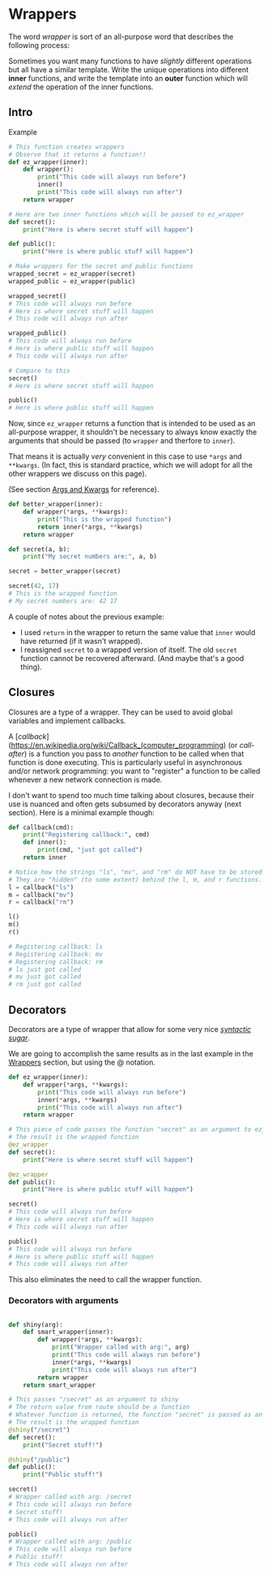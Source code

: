 # Wrappers

The word *wrapper* is sort of an all-purpose word that describes the following process:

Sometimes you want many functions to have *slightly* different operations but all have a similar template.  Write the unique operations into different **inner** functions, and write the template into an **outer** function which will *extend* the operation of the inner functions.

## Intro

Example
```python
# This function creates wrappers
# Observe that it returns a function!!
def ez_wrapper(inner):
    def wrapper():
        print("This code will always run before")
        inner()
        print("This code will always run after")
    return wrapper

# Here are two inner functions which will be passed to ez_wrapper
def secret():
    print("Here is where secret stuff will happen")

def public():
    print("Here is where public stuff will happen")

# Make wrappers for the secret and public functions
wrapped_secret = ez_wrapper(secret)
wrapped_public = ez_wrapper(public)

wrapped_secret()
# This code will always run before
# Here is where secret stuff will happen
# This code will always run after

wrapped_public()
# This code will always run before
# Here is where public stuff will happen
# This code will always run after

# Compare to this
secret()
# Here is where secret stuff will happen

public()
# Here is where public stuff will happen
```

Now, since `ez_wrapper` returns a function that is intended to be used as an all-purpose wrapper, it shouldn't be necessary to always know exactly the arguments that should be passed (to `wrapper` and therfore to `inner`).

That means it is actually *very* convenient in this case to use `*args` and `**kwargs`.  (In fact, this is standard practice, which we will adopt for all the other wrappers we discuss on this page).

(See section [Args and Kwargs](../basics#args-and-kwargs) for reference).

```python
def better_wrapper(inner):
    def wrapper(*args, **kwargs):
        print("This is the wrapped function")
        return inner(*args, **kwargs)
    return wrapper

def secret(a, b):
    print("My secret numbers are:", a, b)

secret = better_wrapper(secret)

secret(42, 17)
# This is the wrapped function
# My secret numbers are: 42 17
```

A couple of notes about the previous example:
  - I used `return` in the wrapper to return the same value that `inner` would have returned (if it wasn't wrapped).
  - I reassigned `secret` to a wrapped version of itself.  The old `secret` function cannot be recovered afterward.  (And maybe that's a good thing).


## Closures

Closures are a type of a wrapper.  They can be used to avoid global variables and implement callbacks.

A [*callback*](https://en.wikipedia.org/wiki/Callback_(computer_programming) (or *call-after*) is a function you pass to *another* function to be called when that function is done executing.  This is particularly useful in asynchronous and/or network programming: you want to "register" a function to be called whenever a new network connection is made.

I don't want to spend too much time talking about closures, because their use is nuanced and often gets subsumed by decorators anyway (next section).  Here is a minimal example though:

```python
def callback(cmd):
    print("Registering callback:", cmd)
    def inner():
        print(cmd, "just got called")
    return inner

# Notice how the strings "ls", "mv", and "rm" do NOT have to be stored as global variables.
# They are "hidden" (to some extent) behind the l, m, and r functions.
l = callback("ls")
m = callback("mv")
r = callback("rm")

l()
m()
r()

# Registering callback: ls
# Registering callback: mv
# Registering callback: rm
# ls just got called
# mv just got called
# rm just got called
```

## Decorators

Decorators are a type of wrapper that allow for some very nice [*syntactic sugar*](https://en.wikipedia.org/wiki/Syntactic_sugar).

We are going to accomplish the same results as in the last example in the [Wrappers](#wrappers) section, but using the @ notation.

```python
def ez_wrapper(inner):
    def wrapper(*args, **kwargs):
        print("This code will always run before")
        inner(*args, **kwargs)
        print("This code will always run after")
    return wrapper

# This piece of code passes the function "secret" as an argument to ez_wrapper
# The result is the wrapped function
@ez_wrapper
def secret():
    print("Here is where secret stuff will happen")

@ez_wrapper
def public():
    print("Here is where public stuff will happen")

secret()
# This code will always run before
# Here is where secret stuff will happen
# This code will always run after

public()
# This code will always run before
# Here is where public stuff will happen
# This code will always run after
```

This also eliminates the need to call the wrapper function.

### Decorators with arguments

```python

def shiny(arg):
    def smart_wrapper(inner):
        def wrapper(*args, **kwargs):
            print("Wrapper called with arg:", arg)
            print("This code will always run before")
            inner(*args, **kwargs)
            print("This code will always run after")
        return wrapper
    return smart_wrapper

# This passes "/secret" as an argument to shiny
# The return value from route should be a function
# Whatever function is returned, the function "secret" is passed as an argument
# The result is the wrapped function
@shiny("/secret")
def secret():
    print("Secret stuff!")

@shiny("/public")
def public():
    print("Public stuff!")

secret()
# Wrapper called with arg: /secret
# This code will always run before
# Secret stuff!
# This code will always run after

public()
# Wrapper called with arg: /public
# This code will always run before
# Public stuff!
# This code will always run after
```
